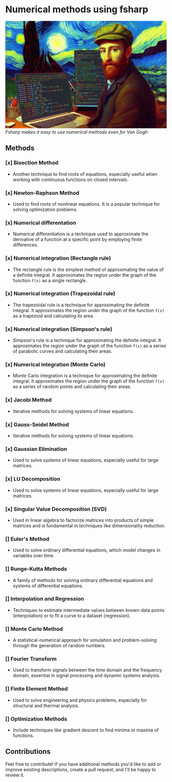 # Numerical methods using fsharp

![VG using F#](./img/VG.jpeg)
_Fsharp makes it easy to use numerical methods even for Van Gogh_

## Methods

### [x] Bisection Method

- Another technique to find roots of equations, especially useful when working with continuous functions on closed intervals.

### [x] Newton-Raphson Method

- Used to find roots of nonlinear equations. It is a popular technique for solving optimization problems.

### [x] Numerical differentation

- Numerical differentiation is a technique used to approximate the derivative of a function at a specific point by employing finite differences. 

### [x] Numerical integration (Rectangle rule)

- The rectangle rule is the simplest method of approximating the value of a definite integral. It approximates the region under the graph of the function `f(x)` as a single rectangle.

### [x] Numerical integration (Trapezoidal rule)

- The trapezoidal rule is a technique for approximating the definite integral. It approximates the region under the graph of the function `f(x)` as a trapezoid and calculating its area.

### [x] Numerical integration (Simpson's rule)

- Simpson's rule is a technique for approximating the definite integral. It approximates the region under the graph of the function `f(x)` as a series of parabolic curves and calculating their areas.

### [x] Numerical integration (Monte Carlo)

- Monte Carlo integration is a technique for approximating the definite integral. It approximates the region under the graph of the function `f(x)` as a series of random points and calculating their areas.

### [x] Jacobi Method 

- Iterative methods for solving systems of linear equations.

### [x] Gauss-Seidel Method

- Iterative methods for solving systems of linear equations.

### [x] Gaussian Elimination

- Used to solve systems of linear equations, especially useful for large matrices.

### [x] LU Decomposition

- Used to solve systems of linear equations, especially useful for large matrices.

### [x] Singular Value Decomposition (SVD)

- Used in linear algebra to factorize matrices into products of simple matrices and is fundamental in techniques like dimensionality reduction.

### [] Euler's Method

- Used to solve ordinary differential equations, which model changes in variables over time.

### [] Runge-Kutta Methods

- A family of methods for solving ordinary differential equations and systems of differential equations.

### [] Interpolation and Regression

- Techniques to estimate intermediate values between known data points (interpolation) or to fit a curve to a dataset (regression).

### [] Monte Carlo Method

- A statistical-numerical approach for simulation and problem-solving through the generation of random numbers.

### [] Fourier Transform

- Used to transform signals between the time domain and the frequency domain, essential in signal processing and dynamic systems analysis.

### [] Finite Element Method

- Used to solve engineering and physics problems, especially for structural and thermal analysis.

### [] Optimization Methods

- Include techniques like gradient descent to find minima or maxima of functions.

## Contributions

Feel free to contribute! If you have additional methods you'd like to add or improve existing descriptions, create a pull request, and I'll be happy to review it.
